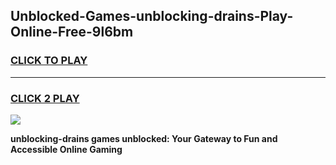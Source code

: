 
## Unblocked-Games-unblocking-drains-Play-Online-Free-9l6bm
<h3>
<a href="https://premium76.site?title=unblocking-drains&ref=26A">CLICK TO PLAY</a></h3>
<hr>

<h3>
<a href="https://premium76.site?title=unblocking-drains&ref=26A">CLICK 2 PLAY</a>
  
</h3>

<a href="https://premium76.site?title=unblocking-drains&ref=26A"><img src="https://clearcache.store/games.png"></a>


**unblocking-drains games unblocked: Your Gateway to Fun and Accessible Online Gaming**
